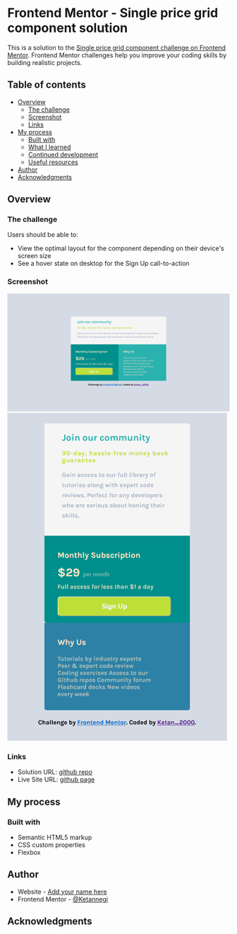 # Frontend Mentor - Single price grid component solution

This is a solution to the [Single price grid component challenge on Frontend Mentor](https://www.frontendmentor.io/challenges/single-price-grid-component-5ce41129d0ff452fec5abbbc). Frontend Mentor challenges help you improve your coding skills by building realistic projects.

## Table of contents

- [Overview](#overview)
  - [The challenge](#the-challenge)
  - [Screenshot](#screenshot)
  - [Links](#links)
- [My process](#my-process)
  - [Built with](#built-with)
  - [What I learned](#what-i-learned)
  - [Continued development](#continued-development)
  - [Useful resources](#useful-resources)
- [Author](#author)
- [Acknowledgments](#acknowledgments)

## Overview

### The challenge

Users should be able to:

- View the optimal layout for the component depending on their device's screen size
- See a hover state on desktop for the Sign Up call-to-action

### Screenshot

![](./images/mobilescreenshot.png)
![](./images/desktopscreenshot.png)

### Links

- Solution URL: [github repo](https://your-solution-url.com)
- Live Site URL: [github page](https://your-live-site-url.com)

## My process

### Built with

- Semantic HTML5 markup
- CSS custom properties
- Flexbox

## Author

- Website - [Add your name here](https://www.your-site.com)
- Frontend Mentor - [@Ketannegi](https://www.frontendmentor.io/profile/ketannegi)

## Acknowledgments
